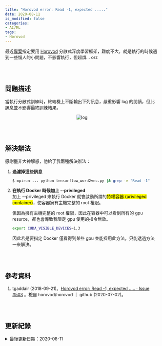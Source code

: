 ```yaml
---
title: "Horovod error: Read -1, expected ....."
date: 2020-08-11
is_modified: false
categories:
- AI/ML
tags:
- Horovod
--- 
```


最近[專案](/Distributed-Training-with-Horovod-for-TensorFlow-Keras)指定要用 [Horovod](https://horovod.readthedocs.io/en/stable/summary_include.html) 分散式深度學習框架，難度不大，就是執行的時候遇到一些惱人的小問題，不影響執行，但超煩... orz 

<!--more-->
<br><br> 

## 問題描述

當執行分散式訓練時，終端機上不斷輸出下列訊息，嚴重影響 log 的閱讀，但此訊息並不影響最終訓練結果。
<center> <img src="https://i.imgur.com/zNPChb4.png" alt="log"></center>

<br><br> 

## 解決辦法

感謝墨非大神解惑，他給了我兩種解決辦法：

1. **過濾掉這些訊息**
    ```bash
    $ mpirun ... python tensorflow_word2vec.py |& grep -v "Read -1"
    ```
2. **在執行 Docker 時候加上 --privileged**  
    加上 --privileged 來執行 Docker 就會啟動所謂的<mark>特權容器 (privileged container)</mark>，使容器擁有主機完整的 root 權限。
    
    但因為擁有主機完整的 root 權限，因此在容器中可以看到所有的 gpu resurce，卻也會導致我限定 gpu 使用的指令無效。
    
    ```bash    
    export CUDA_VISIBLE_DEVICES=1,3
    ```
    
    因此若是要指定 Docker 僅看得到某些 gpu 並能採用此方法，只能透過方法一來解決。


<br><br> 

## 參考資料 
1. tgaddair (2018-09-21)。[Horovod error: Read -1, expected ..... · Issue #503](https://github.com/horovod/horovod/issues/503#issuecomment-423238630) 。檢自 horovod/horovod ｜ github (2020-07-02)。

<br><br> 

## 更新紀錄
<details class="update_stamp">
  <summary>最後更新日期：2020-08-11</summary>
  <ul>
    <li>2020-08-11 發布</li>
    <li>2020-07-09 完稿</li>
    <li>2020-07-02 起稿</li>
  </ul>
</details>